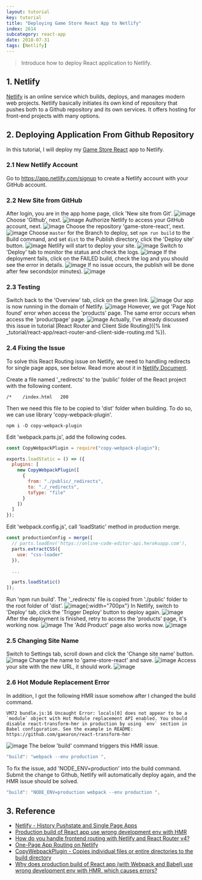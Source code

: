 ```yaml
---
layout: tutorial
key: tutorial
title: "Deploying Game Store React App to Netlify"
index: 2614
subcategory: react-app
date: 2018-07-31
tags: [Netlify]
---
```


> Introduce how to deploy React application to Netlify.

## 1. Netlify
[Netlify](https://www.netlify.com/) is an online service which builds, deploys, and manages modern web projects.  Netlify basically initiates its own kind of repository that pushes both to a Github repository and its own services. It offers hosting for front-end projects with many options.

## 2. Deploying Application From Github Repository
In this tutorial, I will deploy my [Game Store React](https://github.com/jojozhuang/game-store-react) app to Netlify.
### 2.1 New Netlify Account
Go to https://app.netlify.com/signup to create a Netlify account with your GitHub account.
### 2.2 New Site from GitHub
After login, you are in the app home page, click 'New site from Git'.
![image](/assets/images/frontend/2614/app.png)
Choose 'Github', next.
![image](/assets/images/frontend/2614/newsite.png)
Authorize Netlify to access your GitHub account, next.
![image](/assets/images/frontend/2614/authorize.png)
Choose the repository 'game-store-react', next.
![image](/assets/images/frontend/2614/repository.png)
Choose `master` for the Branch to deploy, set `npm run build` to the Build command, and set `dist` to the Publish directory, click the 'Deploy site' button.
![image](/assets/images/frontend/2614/options.png)
Netlify will start to deploy your site.
![image](/assets/images/frontend/2614/inprogress.png)
Switch to 'Deploy' tab to monitor the status and check the logs.
![image](/assets/images/frontend/2614/monitor.png)
If the deployment fails, click on the FAILED build, check the log and you should see the error in details.
![image](/assets/images/frontend/2614/errorlog.png)
If no issue occurs, the publish will be done after few seconds(or minutes).
![image](/assets/images/frontend/2614/published.png)
### 2.3 Testing
Switch back to the 'Overview' tab, click on the green link.
![image](/assets/images/frontend/2614/overview.png)
Our app is now running in the domain of Netlify.
![image](/assets/images/frontend/2614/home.png)
However, we got 'Page Not found' error when access the 'products' page. The same error occurs when access the 'productpage' page.
![image](/assets/images/frontend/2614/pagenotfound.png)
Actually, I've already discussed this issue in tutorial [React Router and Client Side Routing]({% link _tutorial/react-app/react-router-and-client-side-routing.md %}).
### 2.4 Fixing the Issue
To solve this React Routing issue on Netlify, we need to handling redirects for single page apps, see below. Read more about it in [Netlify Document](https://www.netlify.com/docs/redirects/#history-pushstate-and-single-page-apps).

Create a file named '\_redirects' to the 'public' folder of the React project with the following content.
```raw
/*    /index.html   200
```
Then we need this file to be copied to 'dist' folder when building. To do so, we can use library 'copy-webpack-plugin'.
```raw
npm i -D copy-webpack-plugin
```
Edit 'webpack.parts.js', add the following codes.
```javascript
const CopyWebpackPlugin = require("copy-webpack-plugin");

exports.loadStatic = () => ({
  plugins: [
    new CopyWebpackPlugin([
      {
        from: "./public/_redirects",
        to: "./_redirects",
        toType: "file"
      }
    ])
  ]
});
```
Edit 'webpack.config.js', call 'loadStatic' method in production merge.
```javascript
const productionConfig = merge([
  // parts.loadEnv('https://online-code-editor-api.herokuapp.com'),
  parts.extractCSS({
    use: "css-loader"
  }),

  ...

  parts.loadStatic()
]);
```
Run 'npm run build'. The '\_redirects' file is copied from './public' folder to the root folder of 'dist'.
![image](/assets/images/frontend/2614/dist.png){:width="700px"}
In Netlify, switch to 'Deploy' tab, click the 'Trigger Deploy' button to deploy again.
![image](/assets/images/frontend/2614/triggerdeploy.png)
After the deployment is finished, retry to access the 'products' page, it's working now.
![image](/assets/images/frontend/2614/worked.png)
The 'Add Product' page also works now.
![image](/assets/images/frontend/2614/add.png)
### 2.5 Changing Site Name
Switch to Settings tab, scroll down and click the 'Change site name' button.
![image](/assets/images/frontend/2614/settings.png)
Change the name to 'game-store-react' and save.
![image](/assets/images/frontend/2614/changename.png)
Access your site with the new URL, it should work.
![image](/assets/images/frontend/2614/newname.png)
### 2.6 Hot Module Replacement Error
In addition, I got the following HMR issue somehow after I changed the build command.
```raw
VM72 bundle.js:16 Uncaught Error: locals[0] does not appear to be a `module` object with Hot Module replacement API enabled. You should disable react-transform-hmr in production by using `env` section in Babel configuration. See the example in README: https://github.com/gaearon/react-transform-hmr
```
![image](/assets/images/frontend/2614/hmr.png)
The below 'build' command triggers this HMR issue.
```javascript
"build": "webpack --env production ",
```
To fix the issue, add 'NODE_ENV=production' into the build command. Submit the change to Github, Netlify will automatically deploy again, and the HMR issue should be solved.
```javascript
"build": "NODE_ENV=production webpack --env production ",
```
## 3. Reference
* [Netlify - History Pushstate and Single Page Apps](https://www.netlify.com/docs/redirects/#history-pushstate-and-single-page-apps)
* [Production build of React app use wrong development env with HMR](https://stackoverflow.com/questions/36153628/why-does-production-build-of-react-app-with-webpack-and-babel-use-wrong-develo)
* [How do you handle frontend routing with Netlify and React Router v4?](https://www.reddit.com/r/Frontend/comments/6h34h0/how_do_you_handle_frontend_routing_with_netlify/)
* [One-Page App Routing on Netlify](https://www.crookm.com/2018/02/one-page-app-routing-on-netlify.html)
* [CopyWebpackPlugin - Copies individual files or entire directories to the build directory](https://webpack.js.org/plugins/copy-webpack-plugin/)
* [Why does production build of React app (with Webpack and Babel) use wrong development env with HMR, which causes errors?](https://stackoverflow.com/questions/36153628/why-does-production-build-of-react-app-with-webpack-and-babel-use-wrong-develo)
